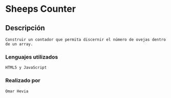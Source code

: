 # Sheeps Counter

## Descripción
```
Construir un contador que permita discernir el número de ovejas dentro de un array. 
```
### Lenguajes utilizados
```
HTML5 y JavaScript
```

### Realizado por
```
Omar Hevia 
```
